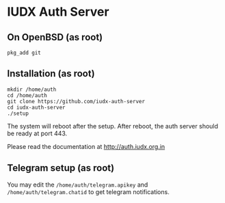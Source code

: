 # IUDX Auth Server 

## On OpenBSD (as root)
```
pkg_add git 
``` 

## Installation (as root) 
```
mkdir /home/auth
cd /home/auth
git clone https://github.com/iudx-auth-server
cd iudx-auth-server
./setup
```
The system will reboot after the setup. After reboot, the auth server should be
ready at port 443.

Please read the documentation at http://auth.iudx.org.in

## Telegram setup (as root) 
You may edit the `/home/auth/telegram.apikey` and `/home/auth/telegram.chatid` to
get telegram notifications.
